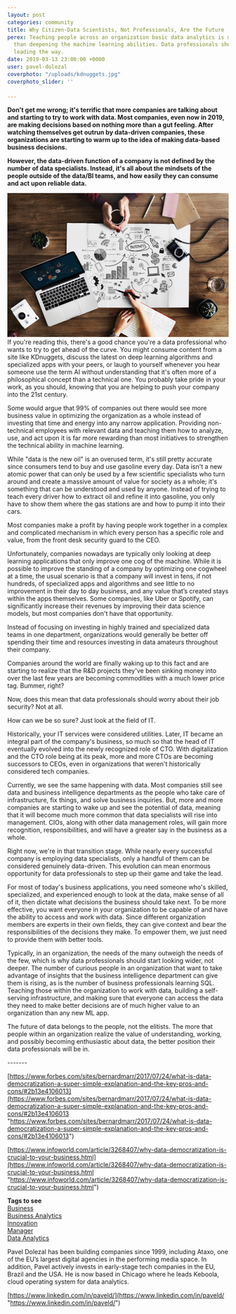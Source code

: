 ```yaml
---
layout: post
categories: community
title: Why Citizen-Data Scientists, Not Professionals, Are the Future
perex: Teaching people across an organization basic data analytics is more valuable
  than deepening the machine learning abilities. Data professionals should be ones
  leading the way.
date: 2019-03-13 23:00:00 +0000
user: pavel-dolezal
coverphoto: "/uploads/kdnuggets.jpg"
coverphoto_slider: ''

---
```

**Don't get me wrong; it's terrific that more companies are talking about and starting to try to work with data. Most companies, even now in 2019, are making decisions based on nothing more than a gut feeling. After watching themselves get outrun by data-driven companies, these organizations are starting to warm up to the idea of making data-based business decisions.**

**However, the data-driven function of a company is not defined by the number of data specialists. Instead, it's all about the mindsets of the people outside of the data/BI teams, and how easily they can consume and act upon reliable data.**

![](/uploads/kdnuggets-1.jpg)If you're reading this, there's a good chance you're a data professional who wants to try to get ahead of the curve. You might consume content from a site like KDnuggets, discuss the latest on deep learning algorithms and specialized apps with your peers, or laugh to yourself whenever you hear someone use the term AI without understanding that it's often more of a philosophical concept than a technical one. You probably take pride in your work, as you should, knowing that you are helping to push your company into the 21st century.

Some would argue that 99% of companies out there would see more business value in optimizing the organization as a whole instead of investing that time and energy into any narrow application. Providing non-technical employees with relevant data and teaching them how to analyze, use, and act upon it is far more rewarding than most initiatives to strengthen the technical ability in machine learning.

While "data is the new oil" is an overused term, it's still pretty accurate since consumers tend to buy and use gasoline every day. Data isn't a new atomic power that can only be used by a few scientific specialists who turn around and create a massive amount of value for society as a whole; it's something that can be understood and used by anyone. Instead of trying to teach every driver how to extract oil and refine it into gasoline, you only have to show them where the gas stations are and how to pump it into their cars.

Most companies make a profit by having people work together in a complex and complicated mechanism in which every person has a specific role and value, from the front desk security guard to the CEO.

Unfortunately, companies nowadays are typically only looking at deep learning applications that only improve one cog of the machine. While it is possible to improve the standing of a company by optimizing one cogwheel at a time, the usual scenario is that a company will invest in tens, if not hundreds, of specialized apps and algorithms and see little to no improvement in their day to day business, and any value that’s created stays within the apps themselves. Some companies, like Uber or Spotify, can significantly increase their revenues by improving their data science models, but most companies don't have that opportunity.

Instead of focusing on investing in highly trained and specialized data teams in one department, organizations would generally be better off spending their time and resources investing in data amateurs throughout their company.

Companies around the world are finally waking up to this fact and are starting to realize that the R&D projects they've been sinking money into over the last few years are becoming commodities with a much lower price tag. Bummer, right?

Now, does this mean that data professionals should worry about their job security? Not at all.

How can we be so sure? Just look at the field of IT.

Historically, your IT services were considered utilities. Later, IT became an integral part of the company's business, so much so that the head of IT eventually evolved into the newly recognized role of CTO. With digitalization and the CTO role being at its peak, more and more CTOs are becoming successors to CEOs, even in organizations that weren't historically considered tech companies.

Currently, we see the same happening with data. Most companies still see data and business intelligence departments as the people who take care of infrastructure, fix things, and solve business inquiries. But, more and more companies are starting to wake up and see the potential of data, meaning that it will become much more common that data specialists will rise into management. CIOs, along with other data management roles, will gain more recognition, responsibilities, and will have a greater say in the business as a whole.

Right now, we're in that transition stage. While nearly every successful company is employing data specialists, only a handful of them can be considered genuinely data-driven. This evolution can mean enormous opportunity for data professionals to step up their game and take the lead.

For most of today's business applications, you need someone who's skilled, specialized, and experienced enough to look at the data, make sense of all of it, then dictate what decisions the business should take next. To be more effective, you want everyone in your organization to be capable of and have the ability to access and work with data. Since different organization members are experts in their own fields, they can give context and bear the responsibilities of the decisions they make. To empower them, we just need to provide them with better tools.

Typically, in an organization, the needs of the many outweigh the needs of the few, which is why data professionals should start looking wider, not deeper. The number of curious people in an organization that want to take advantage of insights that the business intelligence department can give them is rising, as is the number of business professionals learning SQL. Teaching those within the organization to work with data, building a self-serving infrastructure, and making sure that everyone can access the data they need to make better decisions are of much higher value to an organization than any new ML app.

The future of data belongs to the people, not the elitists. The more that people within an organization realize the value of understanding, working, and possibly becoming enthusiastic about data, the better position their data professionals will be in.

\-------

[https://www.forbes.com/sites/bernardmarr/2017/07/24/what-is-data-democratization-a-super-simple-explanation-and-the-key-pros-and-cons/#2b13e4106013](https://www.forbes.com/sites/bernardmarr/2017/07/24/what-is-data-democratization-a-super-simple-explanation-and-the-key-pros-and-cons/#2b13e4106013 "https://www.forbes.com/sites/bernardmarr/2017/07/24/what-is-data-democratization-a-super-simple-explanation-and-the-key-pros-and-cons/#2b13e4106013")

[https://www.infoworld.com/article/3268407/why-data-democratization-is-crucial-to-your-business.html](https://www.infoworld.com/article/3268407/why-data-democratization-is-crucial-to-your-business.html "https://www.infoworld.com/article/3268407/why-data-democratization-is-crucial-to-your-business.html")

**Tags to see**  
[Business  
](https://www.kdnuggets.com/tag/business)[Business Analytics  
](https://www.kdnuggets.com/tag/business-analytics)[Innovation  
](https://www.kdnuggets.com/tag/innovation)[Manager  
](https://www.kdnuggets.com/tag/manager)[Data Analytics](https://www.kdnuggets.com/tag/data-analytics)

Pavel Dolezal has been building companies since 1999, including Ataxo, one of the EU’s largest digital agencies in the performing media space. In addition, Pavel actively invests in early-stage tech companies in the EU, Brazil and the USA. He is now based in Chicago where he leads Keboola, cloud operating system for data analytics.

[https://www.linkedin.com/in/paveld/](https://www.linkedin.com/in/paveld/ "https://www.linkedin.com/in/paveld/")